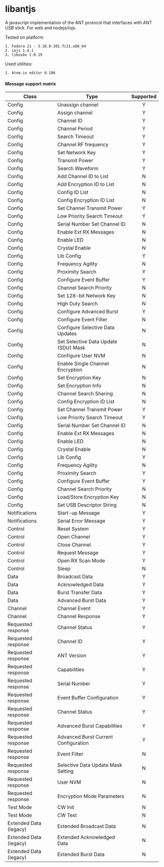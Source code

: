 # libantjs

A javascript implementation of the ANT protocol that interfaces with ANT USB stick. For web and nodejs/iojs.

Tested on platform:

    1. Fedora 21 - 3.18.8-201.fc21.x86_64
    2. iojs 1.4.1
    3. libusbx 1.0.19

Used utilities:

    1. Atom.io editor 0.186

#### Message support matrix

| Class  | Type                                 | Supported |
| -----  |--------------------------------------| :-----:|
| Config | Unassign channel                     | Y |
| Config | Assign channel                       | Y |
| Config | Channel ID                           | Y |
| Config | Channel Period                       | Y |
| Config | Search Timeout                       | Y |
| Config | Channel RF frequency                 | Y |
| Config | Set Network Key                      | Y |
| Config | Transmit Power                       | Y |
| Config | Search Waveform                      | Y |
| Config | Add Channel ID to List               | N |
| Config | Add Encryption ID to List            | N |
| Config | Config ID List                       | N |
| Config | Config Encryption ID List            | N |
| Config | Set Channel Transmit Power           | Y |
| Config | Low Priority Search Timeout          | Y |
| Config | Serial Number Set Channel ID         | N |
| Config | Enable Ext RX Messages               | N |
| Config | Enable LED                           | N |
| Config | Crystal Enable                       | N |
| Config | Lib Config                           | Y |
| Config | Frequency Agility                    | N |
| Config | Proximity Search                     | Y |
| Config | Configure Event Buffer               | Y |
| Config | Channel Search Priority              | N |
| Config | Set 128-bit Network Key              | N |
| Config | High Duty Search                     | N |
| Config | Configure Advanced Burst             | Y |
| Config | Configure Event Filter               | N |
| Config | Configure Selective Data Updates     | N |
| Config | Set Selective Data Update (SDU) Mask | N |
| Config | Configure User NVM                   | N |
| Config | Enable Single Channel Encryption     | N |
| Config | Set Encryption Key                   | N |
| Config | Set Encryption Info                  | N |
| Config | Channel Search Sharing               | N |
| Config | Config Encryption ID List            | N |
| Config | Set Channel Transmit Power           | Y |
| Config | Low Priority Search Timeout          | Y |
| Config | Serial Number Set Channel ID         | N |
| Config | Enable Ext RX Messages               | N |
| Config | Enable LED                           | N |
| Config | Crystal Enable                       | N |
| Config | Lib Config                           | Y |
| Config | Frequency Agility                    | N |
| Config | Proximity Search                     | Y |
| Config | Configure Event Buffer               | Y |
| Config | Channel Search Priority              | N |
| Config | Load/Store Encryption Key            | N |
| Config | Set USB Descriptor String            | N |
| Notifications | Start-up Message              | Y |
| Notifications | Serial Error Message          | Y |
| Control | Reset System                        | Y |
| Control | Open Channel                        | Y |
| Control | Close Channel                       | Y |
| Control | Request Message                     | Y |
| Control | Open RX Scan Mode                   | Y |
| Control | Sleep                               | N |
| Data | Broadcast Data                         | Y |
| Data | Acknowledged Data                      | Y |
| Data | Burst Transfer Data                    | Y |
| Data | Advanced Burst Data                    | Y |
| Channel | Channel Event                       | Y |
| Channel | Channel Response                    | Y |
| Requested response | Channel Status           | Y |
| Requested response | Channel ID               | Y |
| Requested response | ANT Version              | Y |
| Requested response | Capabilities             | Y |
| Requested response | Serial Number                          | Y |
| Requested response | Event Buffer Configuration             | Y |
| Requested response | Channel Status                         | Y |
| Requested response | Advanced Burst Capabilities            | Y |
| Requested response | Advanced Burst Current Configuration   | Y |
| Requested response | Event Filter                           | N |
| Requested response | Selective Data Update Mask Setting     | N |
| Requested response | User NVM                               | N |
| Requested response | Encryption Mode Parameters             | N |
| Test Mode | CW Init                                         | N |
| Test Mode | CW Test                                         | N |
| Extended Data (legacy) | Extended Broadcast Data            | N |
| Extended Data (legacy) | Extended Acknowledged Data         | N |
| Extended Data (legacy) | Extended Burst Data                | N |
